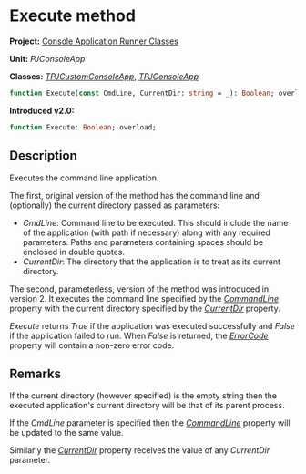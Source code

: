 # Execute method

**Project:** [Console Application Runner Classes](../API.md)

**Unit:** _PJConsoleApp_

**Classes:** [_TPJCustomConsoleApp_](./TPJCustomConsoleApp.md), [_TPJConsoleApp_](./TPJConsoleApp.md)

```pascal
function Execute(const CmdLine, CurrentDir: string = _): Boolean; overload;
```

**Introduced v2.0:**

```pascal
function Execute: Boolean; overload;
```

## Description

Executes the command line application.

The first, original version of the method has the command line and (optionally) the current directory passed as parameters:

* _CmdLine_: Command line to be executed. This should include the name of the application (with path if necessary) along with any required parameters. Paths and parameters containing spaces should be enclosed in double quotes.
* _CurrentDir_: The directory that the application is to treat as its current directory.

The second, parameterless, version of the method was introduced in version 2. It executes the command line specified by the [_CommandLine_](./TPJCustomConsoleApp-CommandLine.md) property with the current directory specified by the [_CurrentDir_](TPJCustomConsoleApp-CurrentDir.md) property.

_Execute_ returns _True_ if the application was executed successfully and _False_ if the application failed to run. When _False_ is returned, the [_ErrorCode_](./TPJCustomConsoleApp-ErrorCode.md) property will contain a non-zero error code.

## Remarks

If the current directory (however specified) is the empty string then the executed application's current directory will be that of its parent process.

If the _CmdLine_ parameter is specified then the [_CommandLine_](TPJCustomConsoleApp-CommandLine.md) property will be updated to the same value.

Similarly the [_CurrentDir_](TPJCustomConsoleApp-CurrentDir.md) property receives the value of any _CurrentDir_ parameter.
